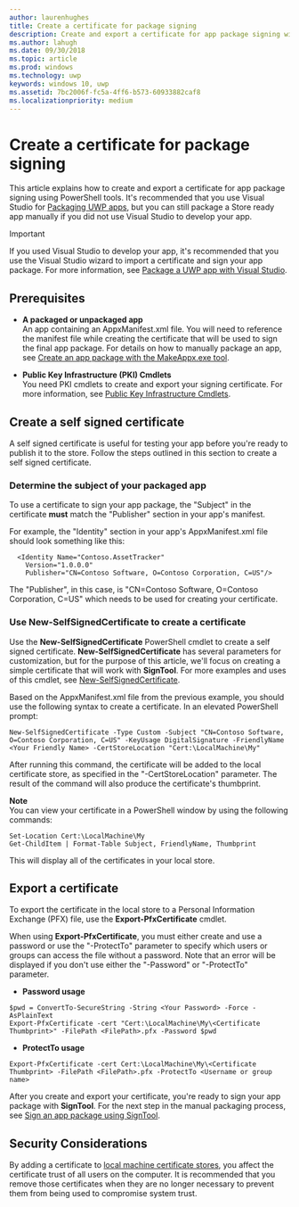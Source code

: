 ```yaml
---
author: laurenhughes
title: Create a certificate for package signing
description: Create and export a certificate for app package signing with PowerShell tools.
ms.author: lahugh
ms.date: 09/30/2018
ms.topic: article
ms.prod: windows
ms.technology: uwp
keywords: windows 10, uwp
ms.assetid: 7bc2006f-fc5a-4ff6-b573-60933882caf8
ms.localizationpriority: medium
---
```


# Create a certificate for package signing


This article explains how to create and export a certificate for app package signing using PowerShell tools. It's recommended that you use Visual Studio for [Packaging UWP apps](https://msdn.microsoft.com/windows/uwp/packaging/packaging-uwp-apps), but you can still package a Store ready app manually if you did not use Visual Studio to develop your app.

> [!IMPORTANT] 
> If you used Visual Studio to develop your app, it's recommended that you use the Visual Studio wizard to import a certificate and sign your app package. For more information, see [Package a UWP app with Visual Studio](https://msdn.microsoft.com/windows/uwp/packaging/packaging-uwp-apps).

## Prerequisites

- **A packaged or unpackaged app**  
An app containing an AppxManifest.xml file. You will need to reference the manifest file while creating the certificate that will be used to sign the final app package. For details on how to manually package an app, see [Create an app package with the MakeAppx.exe tool](https://msdn.microsoft.com/windows/uwp/packaging/create-app-package-with-makeappx-tool).

- **Public Key Infrastructure (PKI) Cmdlets**  
You need PKI cmdlets to create and export your signing certificate. For more information, see [Public Key Infrastructure Cmdlets](https://docs.microsoft.com/powershell/module/pkiclient/).

## Create a self signed certificate

A self signed certificate is useful for testing your app before you're ready to publish it to the store. Follow the steps outlined in this section to create a self signed certificate.

### Determine the subject of your packaged app  

To use a certificate to sign your app package, the "Subject" in the certificate **must** match the "Publisher" section in your app's manifest.

For example, the "Identity" section in your app's AppxManifest.xml file should look something like this:
```
  <Identity Name="Contoso.AssetTracker" 
    Version="1.0.0.0" 
    Publisher="CN=Contoso Software, O=Contoso Corporation, C=US"/>
```

The "Publisher", in this case, is "CN=Contoso Software, O=Contoso Corporation, C=US" which needs to be used for creating your certificate. 

### Use **New-SelfSignedCertificate** to create a certificate
Use the **New-SelfSignedCertificate** PowerShell cmdlet to create a self signed certificate. **New-SelfSignedCertificate** has several parameters for customization, but for the purpose of this article, we'll focus on creating a simple certificate that will work with **SignTool**. For more examples and uses of this cmdlet, see [New-SelfSignedCertificate](https://docs.microsoft.com/powershell/module/pkiclient/New-SelfSignedCertificate).

Based on the AppxManifest.xml file from the previous example, you should use the following syntax to create a certificate. In an elevated PowerShell prompt:
```
New-SelfSignedCertificate -Type Custom -Subject "CN=Contoso Software, O=Contoso Corporation, C=US" -KeyUsage DigitalSignature -FriendlyName <Your Friendly Name> -CertStoreLocation "Cert:\LocalMachine\My"
```

After running this command, the certificate will be added to the local certificate store, as specified in the "-CertStoreLocation" parameter. The result of the command will also produce the certificate's thumbprint.  

**Note**  
You can view your certificate in a PowerShell window by using the following commands:
```
Set-Location Cert:\LocalMachine\My
Get-ChildItem | Format-Table Subject, FriendlyName, Thumbprint
```
This will display all of the certificates in your local store.

## Export a certificate 

To export the certificate in the local store to a Personal Information Exchange (PFX) file, use the **Export-PfxCertificate** cmdlet.

When using **Export-PfxCertificate**, you must either create and use a password or use the "-ProtectTo" parameter to specify which users or groups can access the file without a password. Note that an error will be displayed if you don't use either the "-Password" or "-ProtectTo" parameter.

- **Password usage**
```
$pwd = ConvertTo-SecureString -String <Your Password> -Force -AsPlainText 
Export-PfxCertificate -cert "Cert:\LocalMachine\My\<Certificate Thumbprint>" -FilePath <FilePath>.pfx -Password $pwd
```

- **ProtectTo usage**
```
Export-PfxCertificate -cert Cert:\LocalMachine\My\<Certificate Thumbprint> -FilePath <FilePath>.pfx -ProtectTo <Username or group name>
```

After you create and export your certificate, you're ready to sign your app package with **SignTool**. For the next step in the manual packaging process, see [Sign an app package using SignTool](https://msdn.microsoft.com/windows/uwp/packaging/sign-app-package-using-signtool).

## Security Considerations 
By adding a certificate to [local machine certificate stores](https://msdn.microsoft.com/windows/hardware/drivers/install/local-machine-and-current-user-certificate-stores), you affect the certificate trust of all users on the computer. It is recommended that you remove those certificates when they are no longer necessary to prevent them from being used to compromise system trust.
